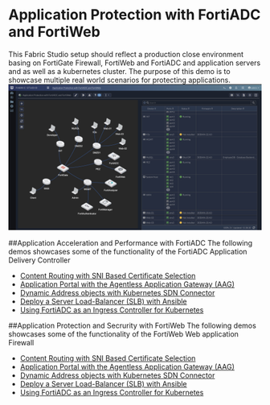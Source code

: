# Application Protection with FortiADC and FortiWeb

This Fabric Studio setup should reflect a production close environment basing on FortiGate Firewall, FortiWeb and FortiADC and application servers and as well as a kubernetes cluster. The purpose of this demo is to showcase multiple real world scenarios for protecting applications. 
![demo](images/demo.jpg)

##Application Acceleration and Performance with FortiADC
The following demos showcases some of the functionality of the FortiADC Application Delivery Controller
- [Content Routing with SNI Based Certificate Selection](demo-kubernetes-sdn-connector.md)
- [Application Portal with the Agentless Application Gateway (AAG)](demo-kubernetes-sdn-connector.md)
- [Dynamic Address objects with Kubernetes SDN Connector](demo-kubernetes-sdn-connector.md)
- [Deploy a Server Load-Balancer (SLB) with Ansible](demo-kubernetes-sdn-connector.md)
- [Using FortiADC as an Ingress Controller for Kubernetes](demo-kubernetes-sdn-connector.md)

##Application Protection and Secrurity with FortiWeb
The following demos showcases some of the functionality of the FortiWeb Web application Firewall
- [Content Routing with SNI Based Certificate Selection](demo-kubernetes-sdn-connector.md)
- [Application Portal with the Agentless Application Gateway (AAG)](demo-kubernetes-sdn-connector.md)
- [Dynamic Address objects with Kubernetes SDN Connector](demo-kubernetes-sdn-connector.md)
- [Deploy a Server Load-Balancer (SLB) with Ansible](demo-kubernetes-sdn-connector.md)
- [Using FortiADC as an Ingress Controller for Kubernetes](demo-kubernetes-sdn-connector.md)

